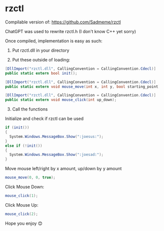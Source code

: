 # rzctl
Compilable version of: https://github.com/Sadmeme/rzctl

ChatGPT was used to rewrite rzctl.h (I don't know C++ yet sorry)

Once compiled, implementation is easy as such:

1. Put rzctl.dll in your directory

2. Put these outside of loading:
```c#
[DllImport("rzctl.dll", CallingConvention = CallingConvention.Cdecl)]
public static extern bool init();
```
```c#
[DllImport("rzctl.dll", CallingConvention = CallingConvention.Cdecl)]
public static extern void mouse_move(int x, int y, bool starting_point);
```
```c#
[DllImport("rzctl.dll", CallingConvention = CallingConvention.Cdecl)]
public static extern void mouse_click(int up_down);
```

3. Call the functions

Initialize and check if rzctl can be used
```c#
if (init())
{
  System.Windows.MessageBox.Show(":joesus:");
}
else if (!init())
{
  System.Windows.MessageBox.Show(":joesad:");
}
```
Move mouse left/right by x amount, up/down by y amount
```c#
mouse_move(0, 0, true);
```
Click Mouse Down:
```c#
mouse_click(1);
```
Click Mouse Up:
```c#
mouse_click(2);
```

Hope you enjoy 😊
